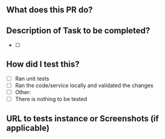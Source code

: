 ## What does this PR do?

## Description of Task to be completed?

- [ ]

## How did I test this?

- [ ] Ran unit tests
- [ ] Ran the code/service locally and validated the changes
- [ ] Other:
- [ ] There is nothing to be tested

## URL to tests instance or Screenshots (if applicable)
